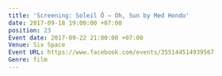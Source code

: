 ```yaml
---
title: 'Screening: Soleil Ô – Oh, Sun by Med Hondo'
date: 2017-09-18 19:00:00 +07:00
position: 23
Event date: 2017-09-22 21:00:00 +07:00
Venue: Six Space
Event URL: https://www.facebook.com/events/355144514939567
Genre: film
---
```


